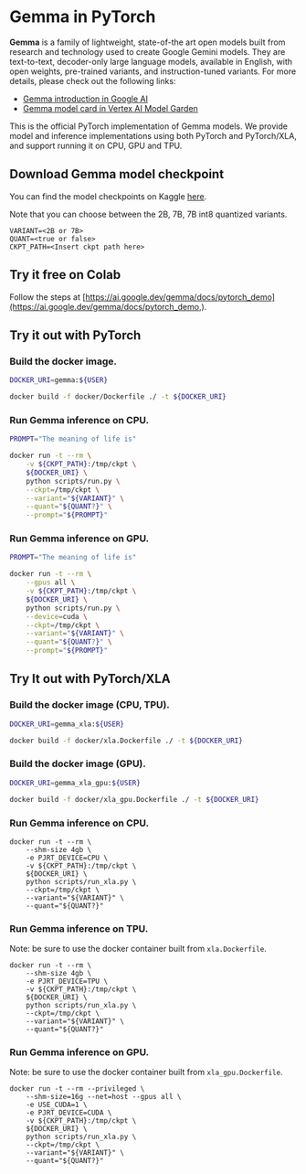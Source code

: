 # Gemma in PyTorch

**Gemma** is a family of lightweight, state-of-the art open models built from research and technology used to create Google Gemini models. They are text-to-text, decoder-only large language models, available in English, with open weights, pre-trained variants, and instruction-tuned variants. For more details, please check out the following links:

 * [Gemma introduction in Google AI](https://ai.google.dev/gemma)
 * [Gemma model card in Vertex AI Model Garden](https://console.cloud.google.com/vertex-ai/publishers/google/model-garden/335)

This is the official PyTorch implementation of Gemma models. We provide model and inference implementations using both PyTorch and PyTorch/XLA, and support running it on CPU, GPU and TPU. 

## Download Gemma model checkpoint

You can find the model checkpoints on Kaggle
[here](https://www.kaggle.com/models/google/gemma/frameworks/pyTorch).

Note that you can choose between the 2B, 7B, 7B int8 quantized variants.

```
VARIANT=<2B or 7B>
QUANT=<true or false>
CKPT_PATH=<Insert ckpt path here>
```

## Try it free on Colab

Follow the steps at
[https://ai.google.dev/gemma/docs/pytorch_demo](https://ai.google.dev/gemma/docs/pytorch_demo,).

## Try it out with PyTorch

### Build the docker image.

```bash
DOCKER_URI=gemma:${USER}

docker build -f docker/Dockerfile ./ -t ${DOCKER_URI}
```

### Run Gemma inference on CPU.

```bash
PROMPT="The meaning of life is"

docker run -t --rm \
    -v ${CKPT_PATH}:/tmp/ckpt \
    ${DOCKER_URI} \
    python scripts/run.py \
    --ckpt=/tmp/ckpt \
    --variant="${VARIANT}" \
    --quant="${QUANT?}" \
    --prompt="${PROMPT}"
```

### Run Gemma inference on GPU.

```bash
PROMPT="The meaning of life is"

docker run -t --rm \
    --gpus all \
    -v ${CKPT_PATH}:/tmp/ckpt \
    ${DOCKER_URI} \
    python scripts/run.py \
    --device=cuda \
    --ckpt=/tmp/ckpt \
    --variant="${VARIANT}" \
    --quant="${QUANT?}" \
    --prompt="${PROMPT}"
```

## Try It out with PyTorch/XLA

### Build the docker image (CPU, TPU).

```bash
DOCKER_URI=gemma_xla:${USER}

docker build -f docker/xla.Dockerfile ./ -t ${DOCKER_URI}
```

### Build the docker image (GPU).

```bash
DOCKER_URI=gemma_xla_gpu:${USER}

docker build -f docker/xla_gpu.Dockerfile ./ -t ${DOCKER_URI}
```

### Run Gemma inference on CPU.

```
docker run -t --rm \
    --shm-size 4gb \
    -e PJRT_DEVICE=CPU \
    -v ${CKPT_PATH}:/tmp/ckpt \
    ${DOCKER_URI} \
    python scripts/run_xla.py \
    --ckpt=/tmp/ckpt \
    --variant="${VARIANT}" \
    --quant="${QUANT?}"
```

### Run Gemma inference on TPU.

Note: be sure to use the docker container built from `xla.Dockerfile`.

```
docker run -t --rm \
    --shm-size 4gb \
    -e PJRT_DEVICE=TPU \
    -v ${CKPT_PATH}:/tmp/ckpt \
    ${DOCKER_URI} \
    python scripts/run_xla.py \
    --ckpt=/tmp/ckpt \
    --variant="${VARIANT}" \
    --quant="${QUANT?}"
```

### Run Gemma inference on GPU.

Note: be sure to use the docker container built from `xla_gpu.Dockerfile`.

```
docker run -t --rm --privileged \
    --shm-size=16g --net=host --gpus all \
    -e USE_CUDA=1 \
    -e PJRT_DEVICE=CUDA \
    -v ${CKPT_PATH}:/tmp/ckpt \
    ${DOCKER_URI} \
    python scripts/run_xla.py \
    --ckpt=/tmp/ckpt \
    --variant="${VARIANT}" \
    --quant="${QUANT?}"
```